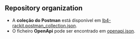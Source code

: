 ## Repository organization

* A **coleção do Postman** está disponível em [lb4-rackit.postman_collection.json](https://github.com/RackITPW/report/blob/main/docs/lb4-rackit.postman_collection.json).
* O ficheiro **OpenApi** pode ser encontrado em [openapi.json](https://github.com/RackITPW/report/blob/main/docs/openapi.json).

